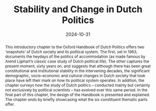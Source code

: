 ---
abstract: >-
  This introductory chapter to the Oxford Handbook of Dutch Politics offers two ‘snapshots’ of Dutch society and its political system. The first, set in 1963, documents the heydays of the politics of accommodation (as made famous by Arend Lijphart’s classic case study of Dutch political life). The other captures  the present moment, sixty years on, and suggests that although there has been great constitutional and institutional stability in the intervening decades, the significant demographic, socio-economic and cultural changes in Dutch society that took place have left their mark on how its political system operates. In addition, the chapter  surveys how the study of Dutch politics – conducted mainly but certainly not exclusively by political scientists – has evolved over this same period.  In the final part of this chapter, the design of the Handbook is presented and explained. The chapter ends by briefly showcasing what the six constituent thematic parts offer. 
authors:
  - Sarah de Lange 
  - admin
  - Paul 't Hart
  - Carolien van Ham
date: '2024-10-31'
math: false
publication: 'In: De Lange, S. Louwerse, T.,  ''t Hart, P. & Van Ham, C. (Eds.) *The Oxford Handbook of Dutch Politics*. Oxford University Press, pp. 1-24'
title: Stability and Change in Dutch Politics
doi: 10.1093/oxfordhb/9780198875499.013.1
selected: true
featured: true
projects: ['dutch-politics']
publication_types:
  - '6'
links:
  - name: Google Books
    url: 'https://books.google.nl/books?id=E28lEQAAQBAJ&lpg=PA1&ots=bGaWv_yaiJ&lr&hl=nl&pg=PP1#v=onepage&q&f=false'
  - name: Publisher's website
    url: 'https://global.oup.com/academic/product/the-oxford-handbook-of-dutch-politics-9780198875499?q=the%20oxford%20handbook%20of%20dutch%20politics&cc=nl&lang=en'
image:
  placement: 1
  width: 50
  caption: "Cover"
  focal_point: "Right"
  preview_only: false
---